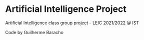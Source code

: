 # Artificial Intelligence Project
Artificial Intelligence class group project - LEIC 2021/2022 @ IST

Code by Guilherme Baracho
